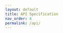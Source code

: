 ```yaml
---
layout: default
title: API Specification
nav_order: 4
permalink: /api/
---
```


<div id="redoc-container" style="min-height: 85vh;"></div>

<style>
/* Force Redoc page full width */
@media (min-width: 1024px) {
  /* Blow away every JTD wrapper width */
  .container,
  .container-lg,
  .page,
  .page-content,
  .main,
  .main-content,
  .content,
  .wrap {
    max-width: none !important;
    width: 100% !important;
  }

  .main-content {
    padding-left: 1.5rem !important;
    padding-right: 1.5rem !important;
  }

  /* Stretch Redoc fully */
  #redoc-container {
    max-width: none !important;
    width: 100% !important;
    min-height: 85vh;
  }
}
</style>

<script src="https://cdn.redoc.ly/redoc/latest/bundles/redoc.standalone.js" defer></script>
<script>
window.addEventListener('DOMContentLoaded', function () {
  Redoc.init(
    '{{ site.baseurl }}/api/openapi.yaml',
    {
      scrollYOffset: 60,
      hideDownloadButton: false,
      expandResponses: "200,201",
      theme: {
        colors: { primary: { main: "#2b6cb0" } },
        typography: { fontSize: "16px", lineHeight: "1.6" }
      }
    },
    document.getElementById('redoc-container')
  );
});
</script>

